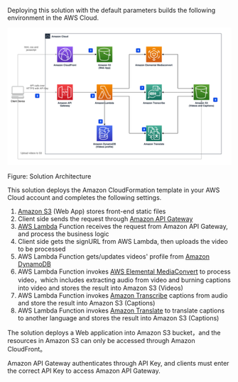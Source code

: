 Deploying this solution with the default parameters builds the following environment in the AWS Cloud.

![architecture](./images/Video-Transcriber-Architecture.png)

Figure: Solution Architecture

This solution deploys the Amazon CloudFormation template in your AWS Cloud account and completes the following settings.

1. [Amazon S3][s3] (Web App) stores front-end static files
2. Client side sends the request through [Amazon API Gateway][api-gateway]
3. [AWS Lambda][lambda] Function receives the request from Amazon API Gateway, and process the business logic
4. Client side gets the signURL from AWS Lambda, then uploads the video to be processed
5. AWS Lambda Function gets/updates videos' profile from [Amazon DynamoDB][dynamodb]
6. AWS Lambda Function invokes [AWS Elemental MediaConvert][mediaconvert] to process video，which includes extracting audio from video and burning captions into video and stores the result into Amazon S3 (Videos)
7. AWS Lambda Function invokes [Amazon Transcribe][transcribe] captions from audio and store the result into Amazon S3 (Captions)
8. AWS Lambda Function invokes [Amazon Translate][translate] to translate captions to another language and stores the result into Amazon S3 (Captions)

The solution deploys a Web application into Amazon S3 bucket，and the resources in Amazon S3 can only be accessed through Amazon CloudFront。

Amazon API Gateway authenticates through API Key, and clients must enter the correct API Key to access Amazon API Gateway.

[s3]: https://aws.amazon.com/s3/
[api-gateway]: https://aws.amazon.com/api-gateway/
[lambda]: https://aws.amazon.com/lambda/
[dynamodb]: https://aws.amazon.com/dynamodb/
[mediaconvert]: https://aws.amazon.com/mediaconvert/
[transcribe]: https://aws.amazon.com/transcribe/
[translate]: https://aws.amazon.com/translate/